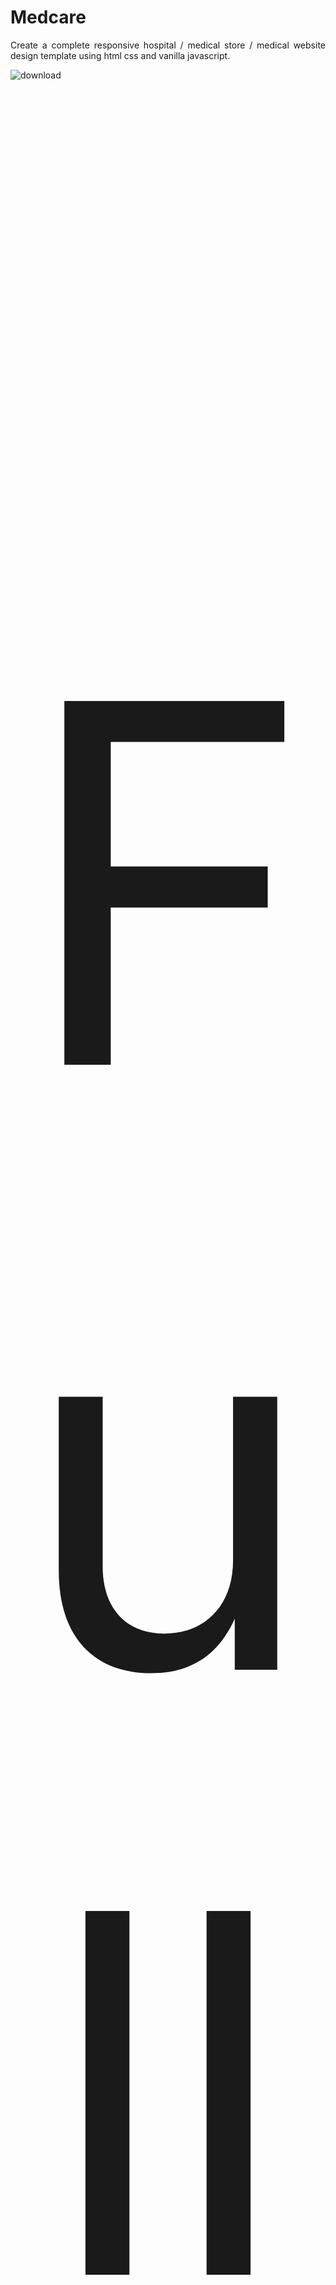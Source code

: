 # Medcare
<p style="text-align: justify;"  align="center">Create a complete responsive hospital / medical store / medical website design template using html css and vanilla javascript.</p>


![download](https://user-images.githubusercontent.com/71099757/131668021-9e24f2e9-c554-43a9-b4e1-c97a3e102439.png)

<p style="font-size:50rem;" align="center" >Full Web Page</p>

![Web capture_1-9-2021_18047_medcare-hospital netlify app](https://user-images.githubusercontent.com/71099757/131667998-dd8a1a92-1373-4d29-b3ee-8260a4bb6a1e.jpeg)


<p style="text-align: justify;" align="center">The main feature of this website are:

✔ responsive header section using flexbox.

✔ responsive home section using css flexbox.

✔ responsive count box section using css grid.

✔ responsive services box section using css grid.

✔ responsive about section using css flexbox.

✔ responsive team card section using css grid.

✔ responsive contact / booking form section using css flexbox.

✔ responsive testimonial / review card section using css grid.

✔ responsive blogs / post / news box section using css grid.

✔ responsive footer section using css grid.</p>

<p align="center" >If you like it than don't forget to hit the APPRECIATE button also!</p>

<p align="center" >Show some ❤️ by starring some of the repositories!</p>

#   m a i n d e m o  
 
